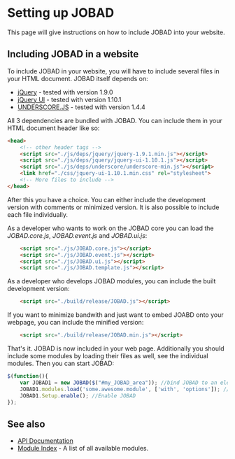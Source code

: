 # Setting up JOBAD
This page will give instructions on how to include JOBAD into your website. 
## Including JOBAD in a website
To include JOBAD in your website, you will have to include several files in your HTML document. 
JOBAD itself depends on: 

* [jQuery](http://jquery.com) - tested with version 1.9.0
* [jQuery UI](http://jqueryui.com/) - tested with version 1.10.1
* [UNDERSCORE.JS](http://underscorejs.org/) - tested with version 1.4.4

All 3 dependencies are bundled with JOBAD. You can include them in your HTML document header like so:
 
```html
<head>
	<!-- other header tags -->
	<script src="./js/deps/jquery/jquery-1.9.1.min.js"></script>
	<script src="./js/deps/jquery/jquery-ui-1.10.1.js"></script>
	<script src="./js/deps/underscore/underscore-min.js"></script>
	<link href="./css/jquery-ui-1.10.1.min.css" rel="stylesheet">
	<!-- More files to include -->
</head>
```
	
After this you have a choice. You can either include the development version with comments or minimized version. 
It is also possible to include each file individually. 

As a developer who wants to work on the JOBAD core you can load the *JOBAD.core.js*, *JOBAD.event.js* and *JOBAD.ui.js*: 

```html
	<script src="./js/JOBAD.core.js"></script>
	<script src="./js/JOBAD.event.js"></script>
	<script src="./js/JOBAD.ui.js"></script>
	<script src="./js/JOBAD.template.js"></script>
```

As a developer who develops JOBAD modules, you can include the built development version: 

```html
	<script src="./build/release/JOBAD.js"></script>
```

If you want to minimize bandwith and just want to embed JOABD onto your webpage, you can include the minified version: 

```html
	<script src="./build/release/JOBAD.min.js"></script>
```

That's it. JOBAD is now included in your web page. Additionally you should include some modules by loading their files as well, see the individual modules. 
Then you can start JOBAD: 

```javascript
$(function(){
	var JOBAD1 = new JOBAD($("#my_JOBAD_area")); //bind JOBAD to an element on the page. 
	JOBAD1.modules.load('some.awesome.module', ['with', 'options']); //Load a module
	JOBAD1.Setup.enable(); //Enable JOBAD
});
```

## See also

* [API Documentation](api/index.md)
* [Module Index](modules/index.md) - A list of all available modules. 
